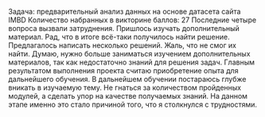 Задача: предварительный анализ данных на основе датасета сайта IMBD
Количество набранных в викторине баллов: 27
Последние четыре вопроса вызвали затруднения. Пришлось изучать дополнительный материал. Рад, что в итоге всё-таки получилось найти решение.
Предлагалось написать несколько решений. Жаль, что не смог их найти. Думаю, нужно больше заниматься изучением дополнительных материалов, так как недостаточно знаний для решения задач.
Главным результатом выполнения проекта считаю приобретение опыта для дальнейшего обучения.
В дальнейшем обучении постараюсь глубже вникать в изучаемую тему. Не гнаться за количеством пройденных модулей, а сделать упор на качестве получаемых знаний. На данном этапе именно это стало причиной того, что я столкнулся с трудностями.